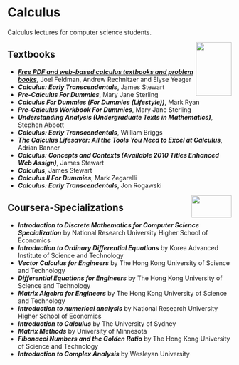# Calculus
Calculus lectures for computer science students.

<img align="right" width="80" height="120" src="https://github.com/cs-MohamedAyman/Computer-Science-Textbooks/blob/master/logos/textbooks.jpg">

## Textbooks

* [***Free PDF and web-based calculus textbooks and problem books***](https://www.math.ubc.ca/~CLP/),  Joel Feldman, Andrew Rechnitzer and Elyse Yeager
* ***Calculus: Early Transcendentals***, James Stewart
* ***Pre-Calculus For Dummies***, Mary Jane Sterling
* ***Calculus For Dummies (For Dummies (Lifestyle))***, Mark Ryan
* ***Pre-Calculus Workbook For Dummies***, Mary Jane Sterling
* ***Understanding Analysis (Undergraduate Texts in Mathematics)***, Stephen Abbott
* ***Calculus: Early Transcendentals***, William Briggs
* ***The Calculus Lifesaver: All the Tools You Need to Excel at Calculus***, Adrian Banner
* ***Calculus: Concepts and Contexts (Available 2010 Titles Enhanced Web Assign)***, James Stewart
* ***Calculus***, James Stewart
* ***Calculus II For Dummies***, Mark Zegarelli
* ***Calculus: Early Transcendentals***, Jon Rogawski

<img align="right" width="90" height="50" src="https://github.com/cs-MohamedAyman/Coursera-Specializations/blob/master/organizations-logos/coursera.jpg">

## Coursera-Specializations

* ***Introduction to Discrete Mathematics for Computer Science Specialization*** by National Research University Higher School of Economics
* ***Introduction to Ordinary Differential Equations*** by Korea Advanced Institute of Science and Technology
* ***Vector Calculus for Engineers*** by The Hong Kong University of Science and Technology
* ***Differential Equations for Engineers*** by The Hong Kong University of Science and Technology
* ***Matrix Algebra for Engineers*** by The Hong Kong University of Science and Technology
* ***Introduction to numerical analysis*** by National Research University Higher School of Economics
* ***Introduction to Calculus*** by The University of Sydney
* ***Matrix Methods*** by University of Minnesota
* ***Fibonacci Numbers and the Golden Ratio*** by The Hong Kong University of Science and Technology
* ***Introduction to Complex Analysis*** by Wesleyan University
